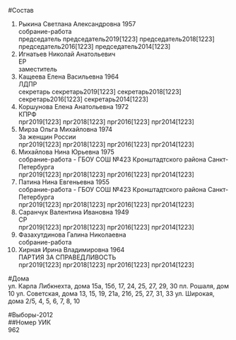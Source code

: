 #Состав  
1. Рыкина Светлана Александровна 1957  
    собрание-работа  
    председатель председатель2019[1223] председатель2018[1223] председатель2016[1223] председатель2014[1223]  
2. Игнатьев Николай Анатольевич  
    ЕР  
    заместитель  
3. Кащеева Елена Васильевна 1964  
    ЛДПР  
    секретарь секретарь2019[1223] секретарь2018[1223] секретарь2016[1223] секретарь2014[1223]  
4. Коршунова Елена Анатольевна 1972  
    КПРФ  
    прг2019[1223] прг2018[1223] прг2016[1223] прг2014[1223]  
5. Мирза Ольга Михайловна 1974  
    За женщин России  
    прг2019[1223] прг2018[1223] прг2016[1223] прг2014[1223]  
6. Михайлова Нина Юрьевна 1975  
    собрание-работа - ГБОУ СОШ №423 Кронштадтского района Санкт-Петербурга  
    прг2019[1223] прг2018[1223] прг2016[1223] прг2014[1223]  
7. Патина Нина Евгеньевна 1955  
    собрание-работа - ГБОУ СОШ №423 Кронштадтского района Санкт-Петербурга  
    прг2019[1223] прг2018[1223] прг2016[1223] прг2014[1223]  
8. Саранчук Валентина Ивановна 1949  
    СР  
    прг2019[1223] прг2018[1223] прг2016[1223] прг2014[1223]  
9. Фазахутдинова Галина Николаевна  
    собрание-работа  
10. Хирная Ирина Владимировна 1964  
    ПАРТИЯ ЗА СПРАВЕДЛИВОСТЬ  
    прг2019[1223] прг2018[1223] прг2016[1223] прг2014[1223]  
  
#Дома  
ул. Карла Либкнехта, дома 15а, 15б, 17, 24, 25, 27, 29, 30 пл. Рошаля, дом 10 ул. Советская, дома 13, 15, 19, 21а, 21б, 25, 27, 31, 33 ул. Широкая, дома 2/5, 4, 5, 6, 7, 8, 10  
  
#Выборы-2012  
##Номер УИК  
962  
